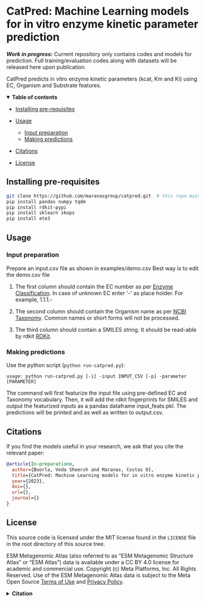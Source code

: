 # CatPred: Machine Learning models for in vitro enzyme kinetic parameter prediction

***Work in progress:*** Current repository only contains codes and models for prediction. Full training/evaluation codes along with datasets will be released here upon publication.

CatPred predicts in vitro enzyme kinetic parameters (kcat, Km and Ki) using EC, Organism and Substrate features. 

<details open><summary><b>Table of contents</b></summary>


- [Installing pre-requisites](#installation)
- [Usage](#usage)
  - [Input preparation](#preparation)
  - [Making predictions](#prediction)

- [Citations](#citations)
- [License](#license)
</details>

## Installing pre-requisites <a name="installation"></a>

```bash
git clone https://github.com/maranasgroup/catpred.git  # this repo main branch
pip install pandas numpy tqdm
pip install rdkit-pypi
pip install sklearn skops
pip install ete3
```

## Usage <a name="usage"></a>

### Input preparation <a name="preparation"></a>

Prepare an input.csv file as shown in examples/demo.csv 
Best way is to edit the demo.csv file

1. The first column should contain the EC number as per [Enzyme Classification](https://iubmb.qmul.ac.uk/enzyme/). In case of unknown EC enter '-' as place holder. For example, 1.1.1.-

2. The second column should contain the Organism name as per [NCBI Taxonomy](https://www.ncbi.nlm.nih.gov/taxonomy). Common names or short forms will not be processed.

3. The third column should contain a SMILES string. It should be read-able by rdkit [RDKit](https://www.rdkit.org/). 

### Making predictions <a name="prediction"></a>

Use the python script (`python run-catpred.py`):
```
usage: python run-catpred.py [-i] -input INPUT_CSV [-p] -parameter [PARAMETER]

```

The command will first featurize the input file using pre-defined EC and Taxonomy vocabulary. Then, it will add the rdkit fingerprints for SMILES and output the featurized inputs as a pandas dataframe input_feats.pkl. The predictions will be printed and as well as written to output.csv. 

## Citations <a name="citations"></a>

If you find the models useful in your research, we ask that you cite the relevant paper:

```bibtex
@article{In-preparationo,
  author={Boorla, Veda Sheersh and Maranas, Costas D},
  title={CatPred: Machine Learning models for in vitro enzyme kinetic parameter prediction},
  year={2023},
  doi={},
  url={},
  journal={}
}
```


## License <a name="license"></a>

This source code is licensed under the MIT license found in the `LICENSE` file
in the root directory of this source tree.

ESM Metagenomic Atlas (also referred to as “ESM Metagenomic Structure Atlas” or “ESM Atlas”) data is available under a CC BY 4.0 license for academic and commercial use. Copyright (c) Meta Platforms, Inc. All Rights Reserved. Use of the ESM Metagenomic Atlas data is subject to the Meta Open Source [Terms of Use](https://opensource.fb.com/legal/terms/) and [Privacy Policy](https://opensource.fb.com/legal/privacy/).

<details><summary><b>Citation</b></summary>
